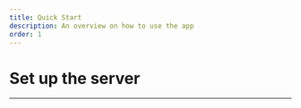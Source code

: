 ```yaml
---
title: Quick Start
description: An overview on how to use the app
order: 1
---
```


# Set up the server

---
